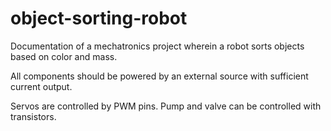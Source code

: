 # object-sorting-robot
Documentation of a mechatronics project wherein a robot sorts objects based on color and mass.

All components should be powered by an external source with sufficient current output.

Servos are controlled by PWM pins. Pump and valve can be controlled with transistors.